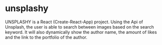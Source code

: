 # unsplashy

UNSPLASHY is a React (Create-React-App) project. Using the Api of Unsplash, the user is able to search between images based on the search keyword. It will also dynamically show the author name, the amount of likes and the link to the portfolio of the author.
